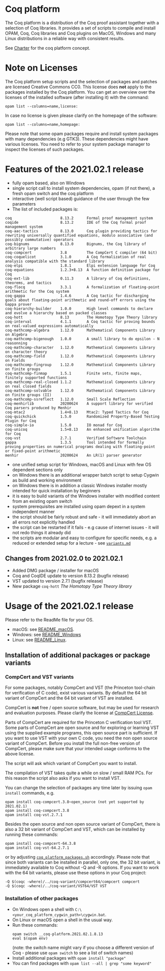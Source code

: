 # Coq platform

The Coq platform is a distribution of the Coq proof assistant together with a selection of Coq libraries.
It provides a set of scripts to compile and install OPAM, Coq, Coq libraries and Coq plugins on MacOS,
Windows and many Linux distributions in a reliable way with consistent results.

See [Charter](charter.md) for the coq platform concept.

# Note on Licenses

The Coq platform setup scripts and the selection of packages and patches are licensed Creative Commons CC0.
This license does **not** apply to the packages installed by the Coq platform.
You can get an overview over the licenses of the installed software (after installing it)
with the command:
```
opam list --columns=name,license:
```
In case no license is given please clarify on the homepage of the software:
```
opam list --columns=name,homepage:
```
Please note that some opam packages require and install system packages with many dependencies (e.g GTK3).
These dependencies might have various licenses. You need to refer to your system package manager to
inspect the licenses of such packages.

# Features of the 2021.02.1 release

- fully opam based, also on Windows
- single script call to install system dependencies, opam (if not there), a fresh opam switch and the coq platform
- interactive (well script based) guidance of the user through the few parameters
- The list of included packages is:
```
coq                      8.13.2      Formal proof management system
coqide                   8.13.2      IDE of the Coq formal proof management system
coq-aac-tactics          8.13.0      Coq plugin providing tactics for rewriting universally quantified equations, modulo associative (and possibly commutative) operators
coq-bignums              8.13.0      Bignums, the Coq library of arbitrary large numbers
coq-compcert             3.8         The CompCert C compiler (64 bit)
coq-coquelicot           3.1.0       A Coq formalization of real analysis compatible with the standard library
coq-elpi                 1.8.1       Elpi extension language for Coq
coq-equations            1.2.3+8.13  A function definition package for Coq
coq-ext-lib              0.11.3      A library of Coq definitions, theorems, and tactics
coq-flocq                3.3.1       A formalization of floating-point arithmetic for the Coq system
coq-gappa                1.4.6       A Coq tactic for discharging goals about floating-point arithmetic and round-off errors using the Gappa prover
coq-hierarchy-builder    1.0.0       High level commands to declare and evolve a hierarchy based on packed classes
coq-hott                 8.13        The Homotopy Type Theory library
coq-interval             4.1.1       A Coq tactic for proving bounds on real-valued expressions automatically
coq-mathcomp-algebra     1.12.0      Mathematical Components Library on Algebra
coq-mathcomp-bigenough   1.0.0       A small library to do epsilon - N reasonning
coq-mathcomp-character   1.12.0      Mathematical Components Library on character theory
coq-mathcomp-field       1.12.0      Mathematical Components Library on Fields
coq-mathcomp-fingroup    1.12.0      Mathematical Components Library on finite groups
coq-mathcomp-finmap      1.5.1       Finite sets, finite maps, finitely supported functions
coq-mathcomp-real-closed 1.1.2       Mathematical Components Library on real closed fields
coq-mathcomp-solvable    1.12.0      Mathematical Components Library on finite groups (II)
coq-mathcomp-ssreflect   1.12.0      Small Scale Reflection
coq-menhirlib            20200624    A support library for verified Coq parsers produced by Menhir
coq-mtac2                1.4+8.13    Mtac2: Typed Tactics for Coq
coq-quickchick           1.5.0       Randomized Property-Based Testing Plugin for Coq
coq-simple-io            1.5.0       IO monad for Coq
coq-unicoq               1.5+8.13    An enhanced unification algorithm for Coq
coq-vst                  2.7.1       Verified Software Toolchain
gappa                    1.3.5       Tool intended for formally proving properties on numerical programs dealing with floating-point or fixed-point arithmetic
menhir                   20200624    An LR(1) parser generator
```
- one unified setup script for Windows, macOS and Linux with few OS dependent sections only
- on Windows there is an additional wrapper batch script to setup Cygwin as build and working environment
- on Windows there is in addition a classic Windows installer mostly intended for quick installation by beginners
- it is easy to build variants of the Windows installer with modified content from an existing opam switch
- system prerequisites are installed using opam depext in a system independent manner
- the script should be fairly robust and safe - it will immediately abort an all errors not explicitly handled
- the script can be restarted if it fails - e.g cause of internet issues - it will not redo things it already did
- the scripts are modular and easy to configure for specific needs, e.g. a reduced or extended setup for a lecture - see [`variants.md`](/variants.md)

## Changes from 2021.02.0 to 2021.02.1

- Added DMG package / installer for macOS
- Coq and CoqIDE update to version 8.13.2 (bugfix release)
- VST updated to version 2.7.1 (bugfix release)
- New package `coq-hott` *The Homotopy Type Theory library*

# Usage of the 2021.02.1 release

Please refer to the ReadMe file for your OS.

- macOS: see [README_macOS](README_macOS.md).
- Windows: see [README_Windows](README_Windows.md)
- Linux: see [README_Linux](README_Linux.md).

## Installation of additional packages or package variants

### CompCert and VST variants

For some packages, notably CompCert and VST (the Princeton tool-chain for verification of C code), exist various variants.
By default the 64 bit variant of CompCert and the 64 bit variant of VST are installed.

CompCert is **not** free / open source software, but may be used for research and
evaluation purposes. Please clarify the license at [CompCert License](https://github.com/AbsInt/CompCert/blob/master/LICENSE).

Parts of CompCert are required for the Princeton C verification tool VST.
Some parts of CompCert are open source and for exploring or learning VST
using the supplied example programs, this open source part is sufficient.
If you want to use VST with your own C code, you need the non open source
variant of CompCert. Before you install the full non-free version of CompCert,
please make sure that your intended usage conforms to the above license.

The script will ask which variant of CompCert you want to install.

The compilation of VST takes quite a while on slow / small RAM PCs. For this reason the script also asks if you want to install VST.

You can change the selection of packages any time later by issuing `opam install` commands, e.g.
```
opam install coq-compcert.3.8~open_source (not yet supported by 2021.02.1)
opam install coq-compcert.3.8
opam install coq-vst.2.7.1
```

Besides the open source and non open source variant of CompCert, there is also a 32 bit variant of CompCert and VST, which can
be installed by running these commands:
```
opam install coq-compcert-64.3.8
opam install coq-vst-64.2.7.1
```
or by adjusting [`coq_platform_packages.sh`](/coq_platform_packages.sh) accordingly.
Please note that since both variants can be installed in parallel, only one, the 32 bit variant, is immediately available to Coq
without -Q and -R options. If you want to work with the 64 bit variants, please use these options in your Coq project:
```
-Q $(coqc -where)/../coq-variant/compcert64/compcert compcert
-Q $(coqc -where)/../coq-variant/VST64/VST VST
```

### Installation of other packages

- On Windows open a shell with `C:\<your_coq_platform_cygwin_path>\cygwin.bat`.
- On Linux or macOS open a shell in the usual way.
- Run these commands:
    ```
    opam switch __coq-platform.2021.02.1.8.13
    eval $(opam env)
    ```
    (note: the switch name might vary if you choose a different version of Coq - please use `opam switch` to see a list of switch names)
- Install additional packages with `opam install "package"`
- You can find packages with `opam list --all | grep "some keyword"`
